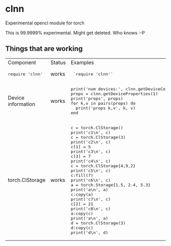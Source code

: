 # clnn
Experimental opencl module for torch

This is 99.9999% experimental.  Might get deleted.  Who knows :-P

## Things that are working

<table>
<tr><td>Component<td>Status<td>Examples</tr>
<tr><td><pre>require 'clnn'</pre> <td> works <td><pre> `require 'clnn'` </pre></tr>
<tr><td>Device information<td>works<td><pre>
print('num devices:', clnn.getDeviceCount())
props = clnn.getDeviceProperties(1)
print('props', props)
for k,v in pairs(props) do
  print('props k,v', k, v)
end
</pre></tr>
<tr><td> torch.ClStorage <td> works <td><pre>
c = torch.ClStorage()
print('c1\n', c)
c = torch.ClStorage(3)
print('c2\n', c)
c[1] = 5
print('c3\n', c)
c[3] = 7
print('c4\n', c)
c = torch.ClStorage{4,9,2}
print('c5\n', c)
c:fill(7)
print('c6\n', c)
a = torch.Storage{1.5, 2.4, 5.3}
print('a\n', a)
c:copy(a)
print('c7\n', c)
c[2] = 21
print('c8\n', c)
a:copy(c)
print('a\n', a)
d = torch.ClStorage(3)
d:copy(c)
print('d\n', d)
</pre></tr>
</table>


